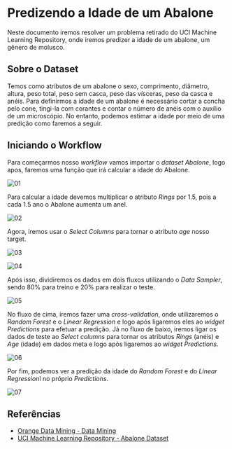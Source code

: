 ﻿# Predizendo a Idade de um Abalone

Neste documento iremos resolver um problema retirado do UCI Machine Learning Repository, onde iremos predizer a idade de um abalone, um gênero de molusco.

## Sobre o Dataset

Temos como atributos de um abalone o sexo, comprimento, diâmetro, altura, peso total, peso sem casca, peso das vísceras, peso da casca e anéis. Para definirmos a idade de um abalone é necessário cortar a concha pelo cone, tingi-la com corantes e contar o número de anéis com o auxílio de um microscópio. No entanto, podemos estimar a idade por meio de uma predição como faremos a seguir.

## Iniciando o Workflow

Para começarmos nosso *workflow* vamos importar o *dataset Abalone*, logo apos, faremos uma função que irá calcular a idade do Abalone. 

![01](https://i.imgur.com/2P82YNc.png)

Para calcular a idade devemos multiplicar o atributo *Rings* por 1.5, pois a cada 1.5 ano o Abalone aumenta um anel. 

![02](https://i.imgur.com/wGZDeA4.png)

Agora, iremos usar o *Select Columns* para tornar o atributo *age* nosso target.

![03](https://i.imgur.com/ow0bboR.png)

![04](https://i.imgur.com/g4DUl7K.png)

Após isso, dividiremos os dados em dois fluxos utilizando o *Data Sampler*, sendo 80% para treino e 20% para realizar o teste.

![05](https://i.imgur.com/yKqnqAW.png)

No fluxo de cima, iremos fazer uma *cross-validation*, onde utilizaremos o *Random Forest* e o *Linear Regression* e logo após ligaremos eles ao *widget Predictions* para efetuar a predição. Já no fluxo de baixo, iremos ligar os dados de teste ao *Select columns* para tornar os atributos *Rings* (anéis) e *Age* (idade) em dados meta e logo após ligaremos ao *widget Predictions*.

![06](https://i.imgur.com/jUq9gN9.png)

Por fim, podemos ver a predição da idade do *Random Forest* e do *Linear Regression*l no próprio *Predictions*.

![07](https://i.imgur.com/rG6g3GW.png)

## Referências
- <a href="https://orangedatamining.com">Orange Data Mining - Data Mining</a>
- <a href="https://archive.ics.uci.edu/ml/datasets/abalone">UCI Machine Learning Repository - Abalone Dataset</a>


